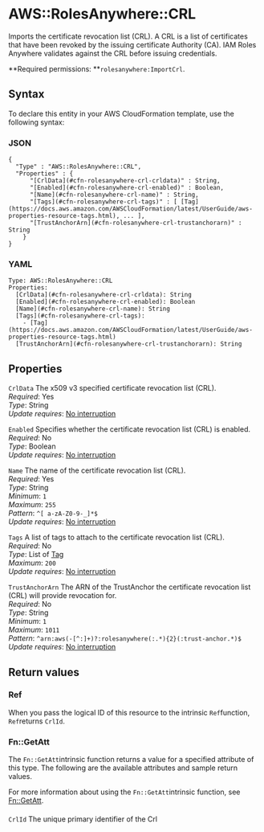# AWS::RolesAnywhere::CRL<a name="aws-resource-rolesanywhere-crl"></a>

Imports the certificate revocation list \(CRL\)\. A CRL is a list of certificates that have been revoked by the issuing certificate Authority \(CA\)\. IAM Roles Anywhere validates against the CRL before issuing credentials\. 

**Required permissions: **`rolesanywhere:ImportCrl`\. 

## Syntax<a name="aws-resource-rolesanywhere-crl-syntax"></a>

To declare this entity in your AWS CloudFormation template, use the following syntax:

### JSON<a name="aws-resource-rolesanywhere-crl-syntax.json"></a>

```
{
  "Type" : "AWS::RolesAnywhere::CRL",
  "Properties" : {
      "[CrlData](#cfn-rolesanywhere-crl-crldata)" : String,
      "[Enabled](#cfn-rolesanywhere-crl-enabled)" : Boolean,
      "[Name](#cfn-rolesanywhere-crl-name)" : String,
      "[Tags](#cfn-rolesanywhere-crl-tags)" : [ [Tag](https://docs.aws.amazon.com/AWSCloudFormation/latest/UserGuide/aws-properties-resource-tags.html), ... ],
      "[TrustAnchorArn](#cfn-rolesanywhere-crl-trustanchorarn)" : String
    }
}
```

### YAML<a name="aws-resource-rolesanywhere-crl-syntax.yaml"></a>

```
Type: AWS::RolesAnywhere::CRL
Properties: 
  [CrlData](#cfn-rolesanywhere-crl-crldata): String
  [Enabled](#cfn-rolesanywhere-crl-enabled): Boolean
  [Name](#cfn-rolesanywhere-crl-name): String
  [Tags](#cfn-rolesanywhere-crl-tags): 
    - [Tag](https://docs.aws.amazon.com/AWSCloudFormation/latest/UserGuide/aws-properties-resource-tags.html)
  [TrustAnchorArn](#cfn-rolesanywhere-crl-trustanchorarn): String
```

## Properties<a name="aws-resource-rolesanywhere-crl-properties"></a>

`CrlData`  <a name="cfn-rolesanywhere-crl-crldata"></a>
The x509 v3 specified certificate revocation list \(CRL\)\.  
*Required*: Yes  
*Type*: String  
*Update requires*: [No interruption](https://docs.aws.amazon.com/AWSCloudFormation/latest/UserGuide/using-cfn-updating-stacks-update-behaviors.html#update-no-interrupt)

`Enabled`  <a name="cfn-rolesanywhere-crl-enabled"></a>
Specifies whether the certificate revocation list \(CRL\) is enabled\.  
*Required*: No  
*Type*: Boolean  
*Update requires*: [No interruption](https://docs.aws.amazon.com/AWSCloudFormation/latest/UserGuide/using-cfn-updating-stacks-update-behaviors.html#update-no-interrupt)

`Name`  <a name="cfn-rolesanywhere-crl-name"></a>
The name of the certificate revocation list \(CRL\)\.  
*Required*: Yes  
*Type*: String  
*Minimum*: `1`  
*Maximum*: `255`  
*Pattern*: `^[ a-zA-Z0-9-_]*$`  
*Update requires*: [No interruption](https://docs.aws.amazon.com/AWSCloudFormation/latest/UserGuide/using-cfn-updating-stacks-update-behaviors.html#update-no-interrupt)

`Tags`  <a name="cfn-rolesanywhere-crl-tags"></a>
A list of tags to attach to the certificate revocation list \(CRL\)\.  
*Required*: No  
*Type*: List of [Tag](https://docs.aws.amazon.com/AWSCloudFormation/latest/UserGuide/aws-properties-resource-tags.html)  
*Maximum*: `200`  
*Update requires*: [No interruption](https://docs.aws.amazon.com/AWSCloudFormation/latest/UserGuide/using-cfn-updating-stacks-update-behaviors.html#update-no-interrupt)

`TrustAnchorArn`  <a name="cfn-rolesanywhere-crl-trustanchorarn"></a>
The ARN of the TrustAnchor the certificate revocation list \(CRL\) will provide revocation for\.  
*Required*: No  
*Type*: String  
*Minimum*: `1`  
*Maximum*: `1011`  
*Pattern*: `^arn:aws(-[^:]+)?:rolesanywhere(:.*){2}(:trust-anchor.*)$`  
*Update requires*: [No interruption](https://docs.aws.amazon.com/AWSCloudFormation/latest/UserGuide/using-cfn-updating-stacks-update-behaviors.html#update-no-interrupt)

## Return values<a name="aws-resource-rolesanywhere-crl-return-values"></a>

### Ref<a name="aws-resource-rolesanywhere-crl-return-values-ref"></a>

When you pass the logical ID of this resource to the intrinsic `Ref`function, `Ref`returns `CrlId`\.

### Fn::GetAtt<a name="aws-resource-rolesanywhere-crl-return-values-fn--getatt"></a>

The `Fn::GetAtt`intrinsic function returns a value for a specified attribute of this type\. The following are the available attributes and sample return values\.

For more information about using the `Fn::GetAtt`intrinsic function, see [Fn::GetAtt](https://docs.aws.amazon.com/AWSCloudFormation/latest/UserGuide/intrinsic-function-reference-getatt.html)\.

#### <a name="aws-resource-rolesanywhere-crl-return-values-fn--getatt-fn--getatt"></a>

`CrlId`  <a name="CrlId-fn::getatt"></a>
The unique primary identifier of the Crl 